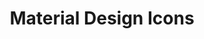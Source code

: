 ---
name: materialdesignicons

host: materialdesignicons.com
origin: https://materialdesignicons.com
pathname: /
search: 
href: https://materialdesignicons.com/
title: Material Design Icons

ogTitle: ''

twitterTitle: ''

description: View all the Material Design icons and more from the community.

ogDescription: ''

image: 
ogImage: 
twitterImage: 
keywords: material,design,material design,icons,lollipop,android,templarian,austin andrews
logo: 
---
